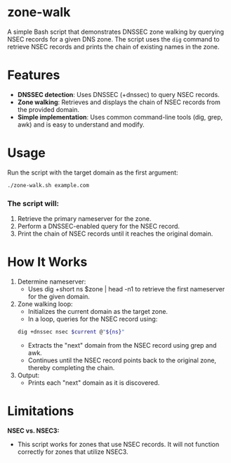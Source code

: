 # zone-walk
A simple Bash script that demonstrates DNSSEC zone walking by querying NSEC records for a given DNS zone. The script uses the `dig` command to retrieve NSEC records and prints the chain of existing names in the zone.

# Features
- **DNSSEC detection**: Uses DNSSEC (+dnssec) to query NSEC records.
- **Zone walking**: Retrieves and displays the chain of NSEC records from the provided domain.
- **Simple implementation**: Uses common command-line tools (dig, grep, awk) and is easy to understand and modify.

# Usage
Run the script with the target domain as the first argument:
```bash
./zone-walk.sh example.com
```

### The script will:
1. Retrieve the primary nameserver for the zone.
1. Perform a DNSSEC-enabled query for the NSEC record.
1. Print the chain of NSEC records until it reaches the original domain.

# How It Works

1. Determine nameserver:
    - Uses dig +short ns $zone | head -n1 to retrieve the first nameserver for the given domain.
1. Zone walking loop:
    - Initializes the current domain as the target zone.
    - In a loop, queries for the NSEC record using:
    ```bash
    dig +dnssec nsec $current @"${ns}"
    ```
    - Extracts the "next" domain from the NSEC record using grep and awk.
    - Continues until the NSEC record points back to the original zone, thereby completing the chain.
1. Output:
    - Prints each "next" domain as it is discovered.
  
# Limitations

**NSEC vs. NSEC3:**
- This script works for zones that use NSEC records. It will not function correctly for zones that utilize NSEC3.
